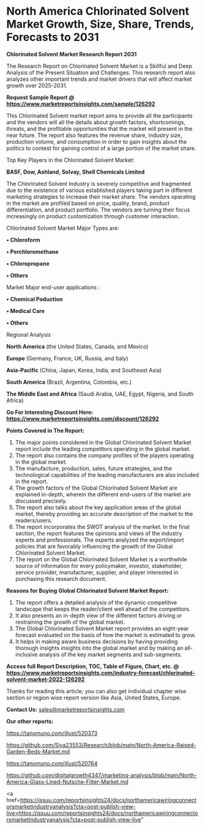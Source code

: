 # North America Chlorinated Solvent Market Growth, Size, Share, Trends, Forecasts to 2031

<strong>Chlorinated Solvent Market Research Report 2031</strong>

The Research Report on Chlorinated Solvent Market is a Skillful and Deep Analysis of the Present Situation and Challenges. This research report also analyzes other important trends and market drivers that will affect market growth over 2025-2031.

<strong>Request Sample Report @ <a href=https://www.marketreportsinsights.com/sample/126292>https://www.marketreportsinsights.com/sample/126292</a></strong>

This Chlorinated Solvent market report aims to provide all the participants and the vendors will all the details about growth factors, shortcomings, threats, and the profitable opportunities that the market will present in the near future. The report also features the revenue share, industry size, production volume, and consumption in order to gain insights about the politics to contest for gaining control of a large portion of the market share.

Top Key Players in the Chlorinated Solvent Market:

<strong>BASF, Dow, Ashland, Solvay, Shell Chemicals Limited</strong>

The Chlorinated Solvent Industry is severely competitive and fragmented due to the existence of various established players taking part in different marketing strategies to increase their market share. The vendors operating in the market are profiled based on price, quality, brand, product differentiation, and product portfolio. The vendors are turning their focus increasingly on product customization through customer interaction.

Chlorinated Solvent Market Major Types are:

<strong>• Chloroform

• Perchloromethane

• Chloropropane

• Others</strong>

Market Major end-user applications :

<strong>• Chemical Poduction

• Medical Care

• Others</strong>

Regional Analysis

</u><strong><b>North America</b></strong> (the United States, Canada, and Mexico)

<strong><b>Europe </b></strong>(Germany, France, UK, Russia, and Italy)

<strong><b>Asia-Pacific</b></strong> (China, Japan, Korea, India, and Southeast Asia)

<strong><b>South America</b></strong> (Brazil, Argentina, Colombia, etc.)

<strong><b>The Middle East and Africa</b></strong> (Saudi Arabia, UAE, Egypt, Nigeria, and South Africa)

<strong>Go For Interesting Discount Here: <a href=https://www.marketreportsinsights.com/discount/126292>https://www.marketreportsinsights.com/discount/126292</a></strong>

<strong>Points Covered in The Report:</strong>
<ol>
  <li>The major points considered in the Global Chlorinated Solvent Market report include the leading competitors operating in the global market.</li>
  <li>The report also contains the company profiles of the players operating in the global market.</li>
  <li>The manufacture, production, sales, future strategies, and the technological capabilities of the leading manufacturers are also included in the report.</li>
  <li>The growth factors of the Global Chlorinated Solvent Market are explained in-depth, wherein the different end-users of the market are discussed precisely.</li>
  <li>The report also talks about the key application areas of the global market, thereby providing an accurate description of the market to the readers/users.</li>
  <li>The report incorporates the SWOT analysis of the market. In the final section, the report features the opinions and views of the industry experts and professionals. The experts analyzed the export/import policies that are favorably influencing the growth of the Global Chlorinated Solvent Market.</li>
  <li>The report on the Global Chlorinated Solvent Market is a worthwhile source of information for every policymaker, investor, stakeholder, service provider, manufacturer, supplier, and player interested in purchasing this research document.</li>
</ol>
<strong>Reasons for Buying Global Chlorinated Solvent Market Report:</strong>

<ol>
  <li>The report offers a detailed analysis of the dynamic competitive landscape that keeps the reader/client well ahead of the competitors.</li>
  <li>It also presents an in-depth view of the different factors driving or restraining the growth of the global market.</li>
  <li>The Global Chlorinated Solvent Market report provides an eight-year forecast evaluated on the basis of how the market is estimated to grow.</li>
  <li>It helps in making aware business decisions by having providing thorough insights insights into the global market and by making an all-inclusive analysis of the key market segments and sub-segments.</li>
</ol>
<strong>Access full Report Description, TOC, Table of Figure, Chart, etc. @ <a href=https://www.marketreportsinsights.com/industry-forecast/chlorinated-solvent-market-2022-126292>https://www.marketreportsinsights.com/industry-forecast/chlorinated-solvent-market-2022-126292</a></strong>


Thanks for reading this article; you can also get individual chapter wise section or region wise report version like Asia, United States, Europe.

<strong>Contact Us:</strong>
sales@marketreportsinsights.com

<strong>Our other reports:</strong>

<a href=https://tanomuno.com/illust/520373>https://tanomuno.com/illust/520373</a>

<a href=https://github.com/Siya23553/Research/blob/main/North-America-Raised-Garden-Beds-Market.md>https://github.com/Siya23553/Research/blob/main/North-America-Raised-Garden-Beds-Market.md</a>

<a href=https://tanomuno.com/illust/520764>https://tanomuno.com/illust/520764</a>

<a href=https://github.com/digitalgrowth4347/marketing-analysis/blob/main/North-America-Glass-Lined-Nutsche-Filter-Market.md>https://github.com/digitalgrowth4347/marketing-analysis/blob/main/North-America-Glass-Lined-Nutsche-Filter-Market.md</a>

<a href=https://issuu.com/reportsinsights24/docs/northamericawiringconnectorsmarketindustryanalysis?cta=post-publish-view-live>https://issuu.com/reportsinsights24/docs/northamericawiringconnectorsmarketindustryanalysis?cta=post-publish-view-live</a>"

